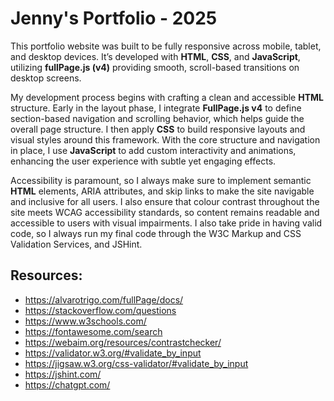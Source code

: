 # Jenny's Portfolio - 2025 #

This portfolio website was built to be fully responsive across mobile, tablet, and desktop devices. It’s developed with **HTML**, **CSS**, and **JavaScript**, utilizing **fullPage.js (v4)** providing smooth, scroll-based transitions on desktop screens.

My development process begins with crafting a clean and accessible **HTML** structure. Early in the layout phase, I integrate **FullPage.js v4** to define section-based navigation and scrolling behavior, which helps guide the overall page structure. I then apply **CSS** to build responsive layouts and visual styles around this framework. With the core structure and navigation in place, I use **JavaScript** to add custom interactivity and animations, enhancing the user experience with subtle yet engaging effects.

Accessibility is paramount, so I always make sure to implement semantic **HTML** elements, ARIA attributes, and skip links to make the site navigable and inclusive for all users. I also ensure that colour contrast throughout the site meets WCAG accessibility standards, so content remains readable and accessible to users with visual impairments. I also take pride in having valid code, so I always run my final code through the W3C Markup and CSS Validation Services, and JSHint.

## Resources: ##
- https://alvarotrigo.com/fullPage/docs/
- https://stackoverflow.com/questions
- https://www.w3schools.com/
- https://fontawesome.com/search
- https://webaim.org/resources/contrastchecker/
- https://validator.w3.org/#validate_by_input
- https://jigsaw.w3.org/css-validator/#validate_by_input
- https://jshint.com/
- https://chatgpt.com/